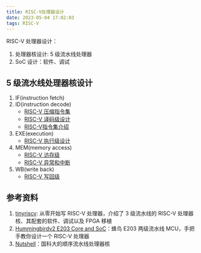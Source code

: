 ```yaml
---
title: RISC-V处理器设计
date: 2023-05-04 17:02:03
tags: RISC-V
---
```


RISC-V 处理器设计：

1. 处理器核设计: 5 级流水线处理器
2. SoC 设计：软件、调试
<!--more-->

## 5 级流水线处理器核设计

1. IF(instruction fetch)
2. ID(instruction decode)
   - [RISC-V 压缩指令集](https://timemeansalot.github.io/2023/04/10/RISC-V-compressISA/)
   - [RISC-V 译码级设计](https://timemeansalot.github.io/2023/04/04/riscv-ID/)
   - [RISC-V指令集介绍](https://timemeansalot.github.io/2023/03/07/riscv-isa/)
3. EXE(execution)
   - [RISC-V 执行级设计](https://timemeansalot.github.io/2023/04/04/riscv-EXE/)
4. MEM(memory access)
   - [RISC-V 访存级](https://timemeansalot.github.io/2023/04/05/riscv-MEM/)
   - [RISC-V 异常和中断](https://timemeansalot.github.io/2023/03/23/riscv-trap/)
5. WB(write back)
   - [RISC-V 写回级](https://timemeansalot.github.io/2023/04/04/riscv-WB/)

## 参考资料

1. [tinyriscv](https://liangkangnan.gitee.io/2020/04/29/%E4%BB%8E%E9%9B%B6%E5%BC%80%E5%A7%8B%E5%86%99RISC-V%E5%A4%84%E7%90%86%E5%99%A8/): 从零开始写 RISC-V 处理器，介绍了 3 级流水线的 RISC-V 处理器核、其配套的软件、调试以及 FPGA 移植
2. [Hummingbirdv2 E203 Core and SoC](https://github.com/riscv-mcu/e203_hbird)：蜂鸟 E203 两级流水线 MCU，手把手教你设计一个 RISC-V 处理器
3. [Nutshell](https://github.com/OSCPU/NutShell)：国科大的顺序流水线处理器核
